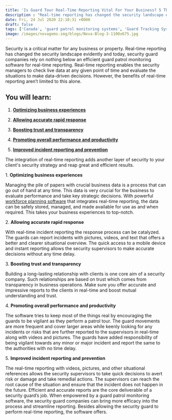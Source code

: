 ```yaml
---
title: 'Is Guard Tour Real-Time Reporting Vital For Your Business? 5 Things To Consider – Novagems'
description : "Real-time reporting has changed the security landscape evidently and today, security guard companies rely on nothing below an efficient guard patrol monitoring software"
date: Fri, 24 Jul 2020 22:10:31 +0000
draft: false
tags: ['Canada', 'guard patrol monitoring systems', 'Guard Tracking System', 'mobile patrol', 'patrol management system', 'security', 'security guard management', 'security guard patrol tracking system', 'security guard software', 'security industry specialists', 'USA', 'workforce management software', 'workforce planning software']
image: /images/novagems-img/blogs/Nova-Blog-3-1100x675.jpg
---
```


Security is a critical matter for any business or property. Real-time reporting has changed the security landscape evidently and today, security guard companies rely on nothing below an efficient guard patrol monitoring software for real-time reporting. Real-time reporting enables the security managers to check live data at any given point of time and evaluate the situations to make data-driven decisions. However, the benefits of real-time reporting aren’t limited to this alone.

## You will learn:

1.  [**Optimizing business experiences**](#first)

2.  [**Allowing accurate rapid response**](#second)

3.  [**Boosting trust and transparency**](#third)

4.  [**Promoting overall performance and productivity**](#fourth)

5.  [**Improved incident reporting and prevention**](#fifth)


 The integration of real-time reporting adds another layer of security to your client's security strategy and reap great and efficient results.

1\. **Optimizing business experiences**

Managing the pile of papers with crucial business data is a process that can go out of hand at any time. This data is very crucial for the business to evaluate performance and take key strategic decisions. With powerful [workforce planning software](https://novage.ms/workforce-management-software/) that integrates real-time reporting, the data can be safely stored, managed, and made available for use as and when required. This takes your business experiences to top-notch. 

2\. **Allowing accurate rapid response**

With real-time incident reporting the response process can be catalyzed. The guards can report incidents with pictures, videos, and text that offers a better and clearer situational overview. The quick access to a mobile device and instant reporting allows the security supervisors to make accurate decisions without any time delay.  

3\. **Boosting trust and transparency**

Building a long-lasting relationship with clients is one core aim of a security company. Such relationships are based on trust which comes from transparency in business operations. Make sure you offer accurate and impressive reports to the clients in real-time and boost mutual understanding and trust. 

4\. **Promoting overall performance and productivity**

The software tries to keep most of the things real by encouraging the guards to be vigilant as they perform a patrol tour. The guard movements are more frequent and cover larger areas while keenly looking for any incidents or risks that are further reported to the supervisors in real-time along with videos and pictures. The guards have added responsibility of being vigilant towards any minor or major incident and report the same to the authorities with no time delay. 

5\. **Improved incident reporting and prevention**

The real-time reporting with videos, pictures, and other situational references allows the security supervisors to take quick decisions to avert risk or damage and take remedial actions. The supervisors can reach the root cause of the situation and ensure that the incident does not happen in the future. Efficient and accurate reports are the core deliverable of a security guard’s job. When empowered by a guard patrol monitoring software, the security guard companies can bring more efficacy into the process and streamline reporting. Besides allowing the security guard to perform real-time reporting, the software offers.  